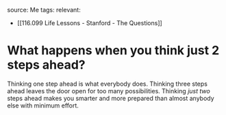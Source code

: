 source: Me
tags:
relevant:
- [[116.099 Life Lessons - Stanford - The Questions]]

# What happens when you think just 2 steps ahead?

Thinking one step ahead is what everybody does. Thinking three steps ahead leaves the door open for too many possibilities. Thinking _just two_ steps ahead makes you smarter and more prepared than almost anybody else with minimum effort.





